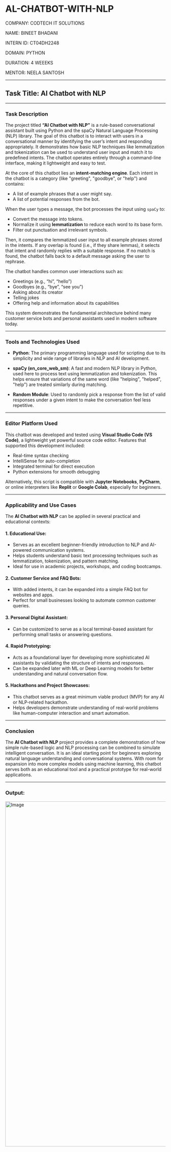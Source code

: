 
# AL-CHATBOT-WITH-NLP

COMPANY: CODTECH IT SOLUTIONS

NAME: BINEET BHADANI

INTERN ID: CT04DH2248

DOMAIN: PYTHON

DURATION: 4 WEEEKS

MENTOR: NEELA SANTOSH

---

## **Task Title: AI Chatbot with NLP**

---

### **Task Description**

The project titled **“AI Chatbot with NLP”** is a rule-based conversational assistant built using Python and the spaCy Natural Language Processing (NLP) library. The goal of this chatbot is to interact with users in a conversational manner by identifying the user’s intent and responding appropriately. It demonstrates how basic NLP techniques like lemmatization and tokenization can be used to understand user input and match it to predefined intents. The chatbot operates entirely through a command-line interface, making it lightweight and easy to test.

At the core of this chatbot lies an **intent-matching engine**. Each intent in the chatbot is a category (like "greeting", "goodbye", or "help") and contains:

* A list of example phrases that a user might say.
* A list of potential responses from the bot.

When the user types a message, the bot processes the input using `spaCy` to:

* Convert the message into tokens.
* Normalize it using **lemmatization** to reduce each word to its base form.
* Filter out punctuation and irrelevant symbols.

Then, it compares the lemmatized user input to all example phrases stored in the intents. If any overlap is found (i.e., if they share lemmas), it selects that intent and randomly replies with a suitable response. If no match is found, the chatbot falls back to a default message asking the user to rephrase.

The chatbot handles common user interactions such as:

* Greetings (e.g., “hi”, “hello”)
* Goodbyes (e.g., “bye”, “see you”)
* Asking about its creator
* Telling jokes
* Offering help and information about its capabilities

This system demonstrates the fundamental architecture behind many customer service bots and personal assistants used in modern software today.

---

### **Tools and Technologies Used**

* **Python**:
  The primary programming language used for scripting due to its simplicity and wide range of libraries in NLP and AI development.

* **spaCy (en\_core\_web\_sm)**:
  A fast and modern NLP library in Python, used here to process text using lemmatization and tokenization. This helps ensure that variations of the same word (like "helping", "helped", "help") are treated similarly during matching.

* **Random Module**:
  Used to randomly pick a response from the list of valid responses under a given intent to make the conversation feel less repetitive.

---

### **Editor Platform Used**

This chatbot was developed and tested using **Visual Studio Code (VS Code)**, a lightweight yet powerful source code editor. Features that supported this development included:

* Real-time syntax checking
* IntelliSense for auto-completion
* Integrated terminal for direct execution
* Python extensions for smooth debugging

Alternatively, this script is compatible with **Jupyter Notebooks**, **PyCharm**, or online interpreters like **Replit** or **Google Colab**, especially for beginners.

---

### **Applicability and Use Cases**

The **AI Chatbot with NLP** can be applied in several practical and educational contexts:

#### **1. Educational Use**:

* Serves as an excellent beginner-friendly introduction to NLP and AI-powered communication systems.
* Helps students understand basic text processing techniques such as lemmatization, tokenization, and pattern matching.
* Ideal for use in academic projects, workshops, and coding bootcamps.

#### **2. Customer Service and FAQ Bots**:

* With added intents, it can be expanded into a simple FAQ bot for websites and apps.
* Perfect for small businesses looking to automate common customer queries.

#### **3. Personal Digital Assistant**:

* Can be customized to serve as a local terminal-based assistant for performing small tasks or answering questions.

#### **4. Rapid Prototyping**:

* Acts as a foundational layer for developing more sophisticated AI assistants by validating the structure of intents and responses.
* Can be expanded later with ML or Deep Learning models for better understanding and natural conversation flow.

#### **5. Hackathons and Project Showcases**:

* This chatbot serves as a great minimum viable product (MVP) for any AI or NLP-related hackathon.
* Helps developers demonstrate understanding of real-world problems like human-computer interaction and smart automation.

---

### **Conclusion**

The **AI Chatbot with NLP** project provides a complete demonstration of how simple rule-based logic and NLP processing can be combined to simulate intelligent conversation. It is an ideal starting point for beginners exploring natural language understanding and conversational systems. With room for expansion into more complex models using machine learning, this chatbot serves both as an educational tool and a practical prototype for real-world applications.

---

### **Output**:
<img width="1920" height="1080" alt="Image" src="https://github.com/user-attachments/assets/29219684-a975-4432-a26b-7b395e47556f" />

